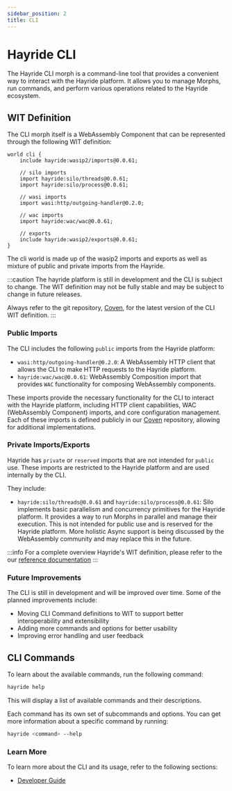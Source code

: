```yaml
---
sidebar_position: 2
title: CLI
---
```


# Hayride CLI 

The Hayride CLI morph is a command-line tool that provides a convenient way to interact with the Hayride platform. It allows you to manage Morphs, run commands, and perform various operations related to the Hayride ecosystem. 

## WIT Definition

The CLI morph itself is a WebAssembly Component that can be represented through the following WIT definition:

```wit
world cli {
    include hayride:wasip2/imports@0.0.61;

    // silo imports
    import hayride:silo/threads@0.0.61;
    import hayride:silo/process@0.0.61;

    // wasi imports
    import wasi:http/outgoing-handler@0.2.0;

    // wac imports
    import hayride:wac/wac@0.0.61;

    // exports
    include hayride:wasip2/exports@0.0.61;
}
```

The cli world is made up of the wasip2 imports and exports as well as mixture of public and private imports from the Hayride. 

:::caution
The hayride platform is still in development and the CLI is subject to change. The WIT definition may not be fully stable and may be subject to change in future releases. 

Always refer to the git repository, [Coven](https://github.com/hayride-dev/coven), for the latest version of the CLI WIT definition.
:::

### Public Imports

The CLI includes the following `public` imports from the Hayride platform:
- `wasi:http/outgoing-handler@0.2.0`: A WebAssembly HTTP client that allows the CLI to make HTTP requests to the Hayride platform.
- `hayride:wac/wac@0.0.61`: WebAssembly Composition import that provides `WAC` functionality for composing WebAssembly components.

These imports provide the necessary functionality for the CLI to interact with the Hayride platform, including HTTP client capabilities, WAC (WebAssembly Component) imports, and core configuration management. Each of these imports is defined publicly in our [Coven](https://github.com/hayride-dev/coven) repository, allowing for additional implementations. 

### Private Imports/Exports

Hayride has `private` or `reserved` imports that are not intended for `public` use. These imports are restricted to the Hayride platform and are used internally by the CLI. 

They include:
- `hayride:silo/threads@0.0.61` and `hayride:silo/process@0.0.61`: Silo implements basic parallelism and concurrency primitives for the Hayride platform. It provides a way to run Morphs in parallel and manage their execution. This is not intended for public use and is reserved for the Hayride platform. More holistic Async support is being discussed by the WebAssembly community and may replace this in the future.

:::info 
For a complete overview Hayride's WIT definition, please refer to the our [reference documentation](../../reference/interfaces/)
:::

### Future Improvements
The CLI is still in development and will be improved over time. Some of the planned improvements include:
- Moving CLI Command definitions to WIT to support better interoperability and extensibility
- Adding more commands and options for better usability
- Improving error handling and user feedback

## CLI Commands

To learn about the available commands, run the following command:

```bash
hayride help
```
This will display a list of available commands and their descriptions.

Each command has its own set of subcommands and options. You can get more information about a specific command by running:

```bash
hayride <command> --help
```

### Learn More 
To learn more about the CLI and its usage, refer to the following sections:
- [Developer Guide](../../developer-guides/examples/)
